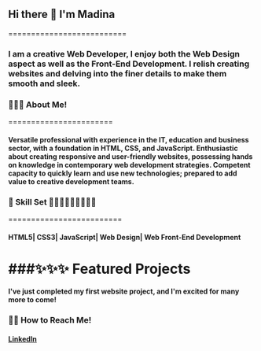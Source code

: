 ## Hi there 👋 I'm Madina 
==========================
### I am a creative Web Developer, I enjoy both the Web Design aspect as well as the Front-End Development. I relish creating websites and delving into the finer details to make them smooth and sleek. 

### 🦋🦋🦋 About Me! 
=======================
#### Versatile professional with experience in the IT, education and business sector, with a foundation in HTML, CSS, and JavaScript. Enthusiastic about creating responsive and user-friendly websites, possessing hands on knowledge in contemporary web development strategies. Competent capacity to quickly learn and use new technologies; prepared to add value to creative development teams.

### 🧰 Skill Set 👩🏽‍💻👩🏽‍💻👩🏽‍💻
=========================
#### HTML5| CSS3| JavaScript| Web Design| Web Front-End Development 

###✨✨✨ Featured Projects
========================
#### I've just completed my first website project, and I'm excited for many more to come!

### 📩📩 How to Reach Me!
#### [LinkedIn](https://www.linkedin.com/in/madinaahmed1/)

